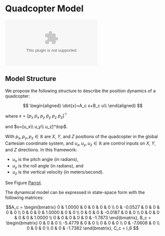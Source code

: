 # Quadcopter Model

![Parrot Drone](Drone%20(1).eps)

## Model Structure

We propose the following structure to describe the position dynamics of a quadcopter:

$$
\begin{aligned}
\dot{x}=A_c x+B_c u\\
\end{aligned}
$$

where $x=[p_x ~ \dot{p}_x ~ p_y ~ \dot{p}_y ~ p_z ~\dot{p}_z ]^\top$

and $u=[u_x\\ 
        u_y\\
        u_z]^\top$. 

With $p_x,p_y,p_z \in \mathbb{R}$ are $X$, $Y$, and $Z$ positions of the quadcopter in the global Cartesian coordinate system, and $u_x, u_y, u_z \in \mathbb{R}$ are control inputs on $X$, $Y$, and $Z$ directions. In this framework:
- $u_x$ is the pitch angle (in radians),
- $u_y$ is the roll angle (in radians), and
- $u_z$ is the vertical velocity (in meters/second).

See Figure [Parrot](#parrot).


The dynamical model can be expressed in state-space form with the following matrices:

```math
A_c = 
\begin{bmatrix}
0 & 1.0000 & 0 & 0 & 0 & 0 \\
0 & -0.0527 & 0 & 0 & 0 & 0 \\
0 & 0 & 0 & 1.0000 & 0 & 0 \\
0 & 0 & 0 & -0.0187 & 0 & 0 \\
0 & 0 & 0 & 0 & 0 & 1.0000 \\
0 & 0 & 0 & 0 & 0 & -1.7873
\end{bmatrix},
B_c =
\begin{bmatrix}
0 & 0 & 0 \\
-5.4779 & 0 & 0 \\
0 & 0 & 0 \\
0 & -7.0608 & 0 \\
0 & 0 & 0 \\
0 & 0 & -1.7382
\end{bmatrix}, C_c = I_6

